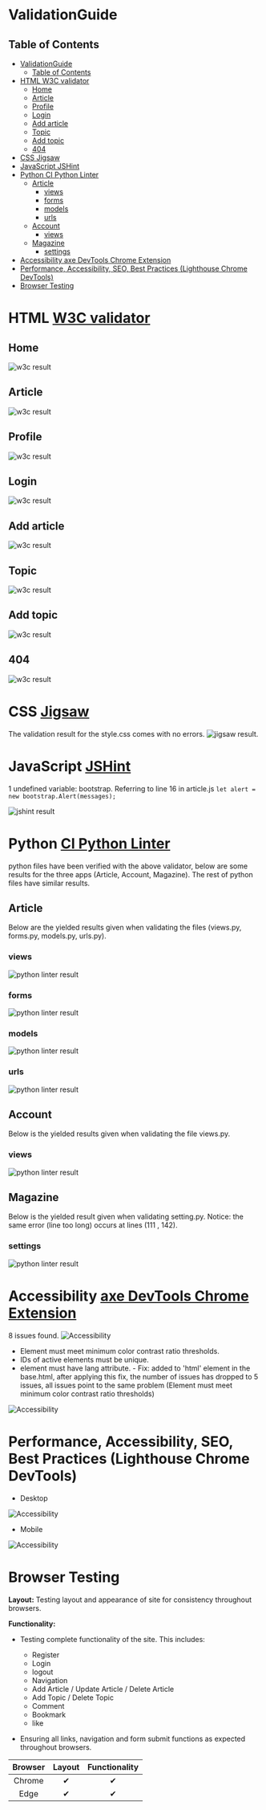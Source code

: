 # ValidationGuide

## Table of Contents


- [ValidationGuide](#validationguide)
  - [Table of Contents](#table-of-contents)
- [HTML W3C validator](#html-w3c-validator)
  - [Home](#home)
  - [Article](#article)
  - [Profile](#profile)
  - [Login](#login)
  - [Add article](#add-article)
  - [Topic](#topic)
  - [Add topic](#add-topic)
  - [404](#404)
- [CSS Jigsaw](#css-jigsaw)
- [JavaScript JSHint](#javascript-jshint)
- [Python CI Python Linter](#python-ci-python-linter)
  - [Article](#article-1)
    - [views](#views)
    - [forms](#forms)
    - [models](#models)
    - [urls](#urls)
  - [Account](#account)
    - [views](#views-1)
  - [Magazine](#magazine)
    - [settings](#settings)
- [Accessibility axe DevTools Chrome Extension](#accessibility-axe-devtools-chrome-extension)
- [Performance, Accessibility, SEO, Best Practices (Lighthouse Chrome DevTools)](#performance-accessibility-seo-best-practices-lighthouse-chrome-devtools)
- [Browser Testing](#browser-testing)

# HTML [W3C validator](https://validator.w3.org/)
  ## Home
  ![w3c result](https://res.cloudinary.com/nazek/image/upload/v1690822233/readme/w3c-home.png)
  ## Article
  ![w3c result](https://res.cloudinary.com/nazek/image/upload/v1690822233/readme/w3c-article.png)
  ## Profile
  ![w3c result](https://res.cloudinary.com/nazek/image/upload/v1690822232/readme/w3c-profile.png)
  ## Login
  ![w3c result](https://res.cloudinary.com/nazek/image/upload/v1690822233/readme/w3c-login.png)
  ## Add article
  ![w3c result](https://res.cloudinary.com/nazek/image/upload/v1690823626/readme/w3c-add_article.png)
  ## Topic
  ![w3c result](https://res.cloudinary.com/nazek/image/upload/v1690822232/readme/w3c-topic.png)
  ## Add topic
  ![w3c result](https://res.cloudinary.com/nazek/image/upload/v1690822232/readme/w3c-add_topic.png)
  ## 404
  ![w3c result](https://res.cloudinary.com/nazek/image/upload/v1690822865/readme/w3c-404.png)

# CSS [Jigsaw](https://jigsaw.w3.org/css-validator/)
The validation result for the style.css comes with no errors. 
![jigsaw result](https://res.cloudinary.com/nazek/image/upload/v1690722405/readme/style-result.png).

# JavaScript [JSHint](https://jshint.com/)
1 undefined variable: bootstrap.
Referring to line 16 in article.js ``let alert = new bootstrap.Alert(messages);``

![jshint result](https://res.cloudinary.com/nazek/image/upload/v1690722422/readme/js-script-result.png)

# Python [CI Python Linter](https://pep8ci.herokuapp.com/)
python files have been verified with the above validator, below are some results for the three apps (Article, Account, Magazine). The rest of python files have similar results.
## Article
Below are the yielded  results given when validating the files (views.py, forms.py, models.py, urls.py).
  ### views
  ![python linter result](https://res.cloudinary.com/nazek/image/upload/v1690728469/readme/CI-Python-result-article-views.png)
  ### forms
  ![python linter result](https://res.cloudinary.com/nazek/image/upload/v1690728469/readme/CI-Python-result-article-forms.png)
  ### models
  ![python linter result](https://res.cloudinary.com/nazek/image/upload/v1690728469/readme/CI-Python-result-article-models.png)
  ### urls
  ![python linter result](https://res.cloudinary.com/nazek/image/upload/v1690728469/readme/CI-Python-result-article-urls.png)
## Account
Below is the yielded  results given when validating the file views.py.
  ### views
  ![python linter result](https://res.cloudinary.com/nazek/image/upload/v1690728469/readme/CI-Python-result-account-views.png)
## Magazine
Below is the yielded  result given when validating setting.py.
Notice: the same error (line too long) occurs at lines (111 , 142).
  ### settings
  ![python linter result](https://res.cloudinary.com/nazek/image/upload/v1690728469/readme/CI-Python-result-setting.png)

# Accessibility [axe DevTools Chrome Extension](https://chrome.google.com/webstore/detail/axe-devtools-web-accessib/lhdoppojpmngadmnindnejefpokejbdd)
8 issues found.
![Accessibility](https://res.cloudinary.com/nazek/image/upload/v1690741405/readme/Accessibility-test-result.png)
- Element must meet minimum color contrast ratio thresholds.
- IDs of active elements must be unique.
- <html> element must have lang attribute.
    - Fix: added to 'html' element in the base.html, after applying this fix, the number of issues has dropped to 5 issues, all issues point to the same problem 
    (Element must meet minimum 
         color contrast ratio thresholds)
![Accessibility](https://res.cloudinary.com/nazek/image/upload/v1690742194/readme/Accessibility-second-test-result.png)

# Performance, Accessibility, SEO, Best Practices (Lighthouse Chrome DevTools)

- Desktop

![Accessibility](https://res.cloudinary.com/nazek/image/upload/v1690742650/readme/performance.png)
- Mobile

![Accessibility](https://res.cloudinary.com/nazek/image/upload/v1690742787/readme/performance-mobile.png)

# Browser Testing

**Layout:** Testing layout and appearance of site for consistency throughout browsers.

**Functionality:**

- Testing complete functionality of the site. This includes:
  - Register
  - Login
  - logout
  - Navigation
  - Add Article / Update Article / Delete Article
  - Add Topic / Delete Topic
  - Comment
  - Bookmark
  - like

- Ensuring all links, navigation and form submit functions as expected throughout browsers.

| Browser     | Layout      | Functionality |
| :---------: | :----------:| :-----------: |
| Chrome      | ✔          | ✔             |
| Edge        | ✔          | ✔             |

